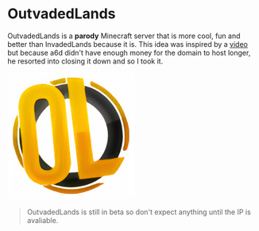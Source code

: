 # OutvadedLands
OutvadedLands is a **parody** Minecraft server that is more cool, fun and better than InvadedLands because it is. This idea was inspired by a [video](https://www.youtube.com/watch?v=_rljaBhpB-w) but because a6d didn't have enough money for the domain to host longer, he resorted into closing it down and so I took it.

[![OutvadedLands](/public/outvadedlands.png)](https://0utvadedlands.github.io)

> OutvadedLands is still in beta so don't expect anything until the IP is avaliable.
